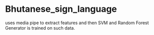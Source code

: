 # Bhutanese_sign_language
uses media pipe to extract features and then SVM and Random Forest Generator is trained on such data.
